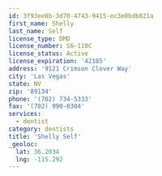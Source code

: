 ```yaml
---
id: 3f93ee8b-3d70-4743-9415-ec3e0bdb821a
first_name: Shelly
last_name: Self
license_type: DMD
license_number: S6-110C
license_status: Active
license_expiration: '42185'
address: '9121 Crimson Clover Way'
city: 'Las Vegas'
state: NV
zip: '89134'
phone: '(702) 734-5333'
fax: '(702) 990-0304'
services:
  - dentist
category: dentists
title: 'Shelly Self'
_geoloc:
  lat: 36.2034
  lng: -115.292
---
```

